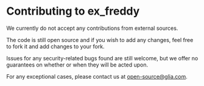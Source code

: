 # Contributing to ex_freddy

We currently do not accept any contributions from external sources.

The code is still open source and if you wish to add any changes, feel free to fork it and add changes to your fork.

Issues for any security-related bugs found are still welcome, but we offer no guarantees on whether or when they will be acted upon.

For any exceptional cases, please contact us at open-source@glia.com.
